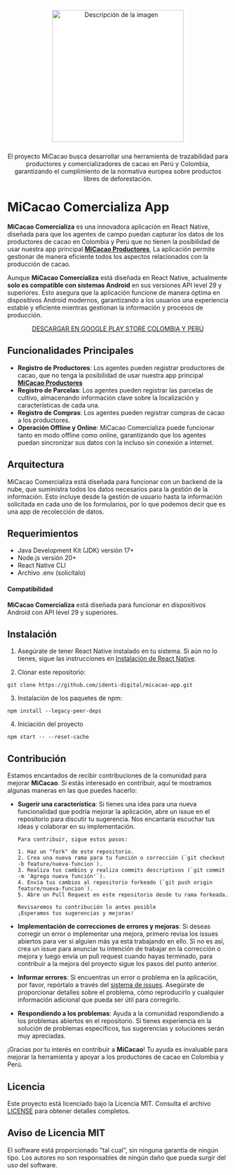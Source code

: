 <p align="center">
  <a href="https://www.micacao.org/">
    <img src="https://static.wixstatic.com/media/ebdd7b_b5544ac1b9d542cb8dfd9ddd84a0609f~mv2.png/v1/fill/w_195,h_61,al_c,q_85,usm_0.66_1.00_0.01,enc_auto/4.png" alt="Descripción de la imagen" width="300" style="background-color: white; border-radius: 10px; padding: 10px;">
  </a>
</p>

<p align="center">
  El proyecto <a href="https://www.micacao.org/" style="text-decoration: none;">MiCacao</a> busca desarrollar una herramienta de trazabilidad para productores y comercializadores de cacao en Perú y Colombia, garantizando el cumplimiento de la normativa europea sobre productos libres de deforestación.
</p>

# MiCacao Comercializa App

**MiCacao Comercializa** es una innovadora aplicación en React Native, diseñada para que los agentes de campo puedan capturar los datos de los productores de cacao en Colombia y Perú que no tienen la posibilidad de usar nuestra app principal <a href="https://play.google.com/store/search?q=micacao&c=apps&hl=es_419&pli=1">**MiCacao Productores**</a>, La aplicación permite gestionar de manera eficiente todos los aspectos relacionados con la producción de cacao.

Aunque **MiCacao Comercializa** está diseñada en React Native, actualmente **solo es compatible con sistemas Android** en sus versiones API level 29 y superiores. Esto asegura que la aplicación funcione de manera óptima en dispositivos Android modernos, garantizando a los usuarios una experiencia estable y eficiente mientras gestionan la información y procesos de producción.

<p align="center">
  <a href="https://play.google.com/store/apps/details?id=digital.identi.micacao.comercializa&hl=es_419">
    DESCARGAR EN GOOGLE PLAY STORE COLOMBIA Y PERÚ
  </a>
</p>

## Funcionalidades Principales

- **Registro de Productores**: Los agentes pueden registrar productores de cacao, que no tenga la posibilidad de usar nuestra app principal <a href="https://play.google.com/store/search?q=micacao&c=apps&hl=es_419&pli=1">**MiCacao Productores**</a>
- **Registro de Parcelas**: Los agentes pueden registrar las parcelas de cultivo, almacenando información clave sobre la localización y características de cada una.
- **Registro de Compras**: Los agentes pueden registrar compras de cacao a los productores.
- **Operación Offline y Online**: MiCacao Comercializa puede funcionar tanto en modo offline como online, garantizando que los agentes puedan sincronizar sus datos con la incluso sin conexión a internet.

## Arquitectura

MiCacao Comercializa está diseñada para funcionar con un backend de la nube, que suministra todos los datos necesarios para la gestión de la información. Esto incluye desde la gestión de usuario hasta la información solicitada en cada uno de los formularios, por lo que podemos decir que es una app de recolección de datos.

## Requerimientos

- Java Development Kit (JDK) versión 17+
- Node.js versión 20+
- React Native CLI
- Archivo .env (solicítalo)

#### Compatibilidad

**MiCacao Comercializa** está diseñada para funcionar en dispositivos Android con API level 29 y superiores.

## Instalación

1. Asegúrate de tener React Native instalado en tu sistema. Si aún no lo tienes, sigue las instrucciones en [Instalación de React Native](https://reactnative.dev/docs/environment-setup).

2. Clonar este repositorio:

```
git clone https://github.com/identi-digital/micacao-app.git
```

3. Instalación de los paquetes de npm:

```
npm install --legacy-peer-deps
```

4. Iniciación del proyecto

```
npm start -- --reset-cache
```

## Contribución

Estamos encantados de recibir contribuciones de la comunidad para mejorar **MiCacao**. Si estás interesado en contribuir, aquí te mostramos algunas maneras en las que puedes hacerlo:

- **Sugerir una característica**: Si tienes una idea para una nueva funcionalidad que podría mejorar la aplicación, abre un issue en el repositorio para discutir tu sugerencia. Nos encantaría escuchar tus ideas y colaborar en su implementación.

      Para contribuir, sigue estos pasos:

      1. Haz un "fork" de este repositorio.
      2. Crea una nueva rama para tu función o corrección (`git checkout -b feature/nueva-funcion`).
      3. Realiza tus cambios y realiza commits descriptivos (`git commit -m 'Agrega nueva función'`).
      4. Envía tus cambios al repositorio forkeado (`git push origin feature/nueva-funcion`).
      5. Abre un Pull Request en este repositorio desde tu rama forkeada.

      Revisaremos tu contribución lo antes posible
      ¡Esperamos tus sugerencias y mejoras!

- **Implementación de correcciones de errores y mejoras**: Si deseas corregir un error o implementar una mejora, primero revisa los issues abiertos para ver si alguien más ya está trabajando en ello. Si no es así, crea un issue para anunciar tu intención de trabajar en la corrección o mejora y luego envía un pull request cuando hayas terminado, para contribuir a la mejora del proyecto sigue los pasos del punto anterior.

- **Informar errores**: Si encuentras un error o problema en la aplicación, por favor, repórtalo a través del [sistema de issues](https://github.com/identi-digital/micacao-app/issues). Asegúrate de proporcionar detalles sobre el problema, cómo reproducirlo y cualquier información adicional que pueda ser útil para corregirlo.

- **Respondiendo a los problemas**: Ayuda a la comunidad respondiendo a los problemas abiertos en el repositorio. Si tienes experiencia en la solución de problemas específicos, tus sugerencias y soluciones serán muy apreciadas.

¡Gracias por tu interés en contribuir a **MiCacao**! Tu ayuda es invaluable para mejorar la herramienta y apoyar a los productores de cacao en Colombia y Perú.

## Licencia

Este proyecto está licenciado bajo la Licencia MIT. Consulta el archivo [LICENSE](./LICENSE) para obtener detalles completos.

## Aviso de Licencia MIT

El software está proporcionado "tal cual", sin ninguna garantía de ningún tipo. Los autores no son responsables de ningún daño que pueda surgir del uso del software.
